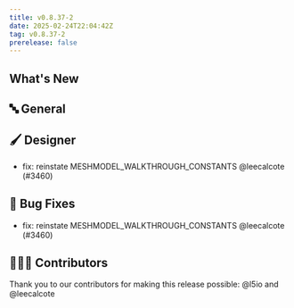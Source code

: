 ```yaml
---
title: v0.8.37-2
date: 2025-02-24T22:04:42Z
tag: v0.8.37-2
prerelease: false
---
```


## What's New
## 🔤 General
## 🖌️ Designer

- fix: reinstate MESHMODEL\_WALKTHROUGH\_CONSTANTS @leecalcote (#3460)

## 🐛 Bug Fixes

- fix: reinstate MESHMODEL\_WALKTHROUGH\_CONSTANTS @leecalcote (#3460)

## 👨🏽‍💻 Contributors

Thank you to our contributors for making this release possible:
@l5io and @leecalcote
